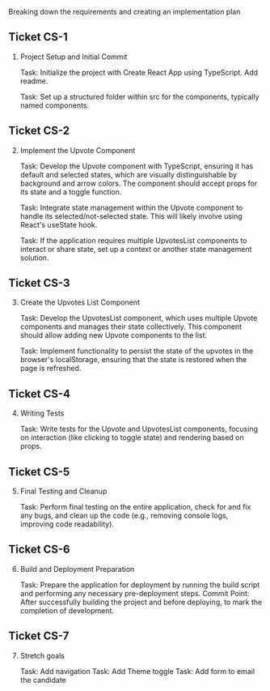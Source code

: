 Breaking down the requirements and creating an implementation plan

## Ticket CS-1
1. Project Setup and Initial Commit

    Task: Initialize the project with Create React App using TypeScript. Add readme.

    Task: Set up a structured folder within src for the components, typically named components.

## Ticket CS-2
2. Implement the Upvote Component

    Task: Develop the Upvote component with TypeScript, ensuring it has default and selected states, which are visually distinguishable by background and arrow colors. The component should accept props for its state and a toggle function.

    Task: Integrate state management within the Upvote component to handle its selected/not-selected state. This will likely involve using React's useState hook.

    Task: If the application requires multiple UpvotesList components to interact or share state, set up a context or another state management solution.

## Ticket CS-3
3. Create the Upvotes List Component

    Task: Develop the UpvotesList component, which uses multiple Upvote components and manages their state collectively. This component should allow adding new Upvote components to the list.

    Task: Implement functionality to persist the state of the upvotes in the browser's localStorage, ensuring that the state is restored when the page is refreshed.

## Ticket CS-4
4. Writing Tests

    Task: Write tests for the Upvote and UpvotesList components, focusing on interaction (like clicking to toggle state) and rendering based on props.

## Ticket CS-5
5. Final Testing and Cleanup

    Task: Perform final testing on the entire application, check for and fix any bugs, and clean up the code (e.g., removing console logs, improving code readability).

## Ticket CS-6
6. Build and Deployment Preparation

    Task: Prepare the application for deployment by running the build script and performing any necessary pre-deployment steps.
    Commit Point: After successfully building the project and before deploying, to mark the completion of development.

## Ticket CS-7
7. Stretch goals 

    Task: Add navigation
    Task: Add Theme toggle
    Task: Add form to email the candidate